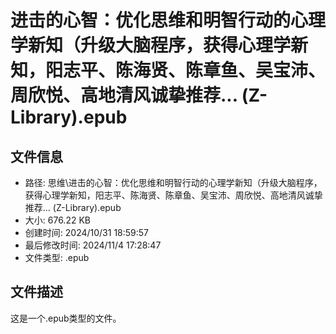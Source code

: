 ﻿# 进击的心智：优化思维和明智行动的心理学新知（升级大脑程序，获得心理学新知，阳志平、陈海贤、陈章鱼、吴宝沛、周欣悦、高地清风诚挚推荐... (Z-Library).epub

## 文件信息
- 路径: 思维\进击的心智：优化思维和明智行动的心理学新知（升级大脑程序，获得心理学新知，阳志平、陈海贤、陈章鱼、吴宝沛、周欣悦、高地清风诚挚推荐... (Z-Library).epub
- 大小: 676.22 KB
- 创建时间: 2024/10/31 18:59:57
- 最后修改时间: 2024/11/4 17:28:47
- 文件类型: .epub

## 文件描述
这是一个.epub类型的文件。

